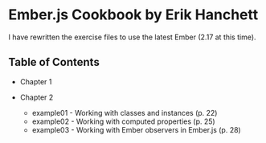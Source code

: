 # Ember.js Cookbook by Erik Hanchett

I have rewritten the exercise files to use the latest Ember (2.17 at this time).

## Table of Contents

- Chapter 1

- Chapter 2

    - example01 - Working with classes and instances (p. 22)
    - example02 - Working with computed properties (p. 25)
    - example03 - Working with Ember observers in Ember.js (p. 28)